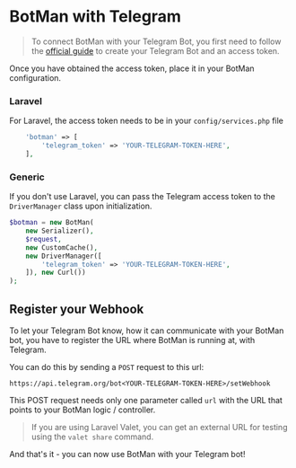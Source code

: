# BotMan with Telegram

> To connect BotMan with your Telegram Bot, you first need to follow the [official guide](https://core.telegram.org/bots#3-how-do-i-create-a-bot) to create your Telegram Bot and an access token.

Once you have obtained the access token, place it in your BotMan configuration.

### Laravel

For Laravel, the access token needs to be in your `config/services.php` file

```php
    'botman' => [
    	'telegram_token' => 'YOUR-TELEGRAM-TOKEN-HERE',
    ],
```

### Generic

If you don't use Laravel, you can pass the Telegram access token to the `DriverManager` class upon initialization.


```php
$botman = new BotMan(
    new Serializer(),
    $request,
    new CustomCache(),
    new DriverManager([
    	'telegram_token' => 'YOUR-TELEGRAM-TOKEN-HERE',
    ]), new Curl())
);
```

## Register your Webhook

To let your Telegram Bot know, how it can communicate with your BotMan bot, you have to register the URL where BotMan is running at,
with Telegram.

You can do this by sending a `POST` request to this url:

`https://api.telegram.org/bot<YOUR-TELEGRAM-TOKEN-HERE>/setWebhook`

This POST request needs only one parameter called `url` with the URL that points to your BotMan logic / controller.

> If you are using Laravel Valet, you can get an external URL for testing using the `valet share` command.

And that's it - you can now use BotMan with your Telegram bot!